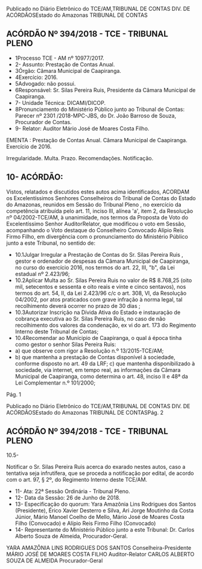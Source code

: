 Publicado  no  Diário Eletrônico do TCE/AM,TRIBUNAL DE CONTAS DIV. DE  ACÓRDÃOSEstado do Amazonas TRIBUNAL DE CONTAS

## ACÓRDÃO Nº 394/2018 - TCE - TRIBUNAL PLENO

- 1Processo TCE - AM nº 10977/2017.
- 2- Assunto: Prestação de Contas Anual.
- 3Órgão: Câmara Municipal de Caapiranga.
- 4Exercício: 2016.
- 5Advogado: não possui.
- 6Responsável: Sr. Silas Pereira Ruis, Presidente da Câmara  Municipal de Caapiranga.
- 7- Unidade Técnica: DICAMI/DICOP.
- 8Pronunciamento do Ministério Público junto ao Tribunal de Contas: Parecer nº 2301 /2018-MPC-JBS, do Dr. João Barroso de Souza, Procurador de Contas.
- 9- Relator: Auditor Mário José de Moares Costa Filho.

EMENTA : Prestação de Contas Anual. Câmara Municipal de Caapiranga. Exercício de 2016.

Irregularidade. Multa. Prazo. Recomendações. Notificação.

## 10- ACÓRDÃO:

Vistos, relatados e discutidos estes autos acima identificados, ACORDAM os Excelentíssimos Senhores Conselheiros do Tribunal de Contas do Estado do Amazonas,  reunidos  em  Sessão  do Tribunal  Pleno ,  no  exercício  da  competência atribuída pelo art. 11, inciso III, alínea 'a', item 2, da Resolução nº 04/2002-TCE/AM, à unanimidade, nos  termos  da  Proposta  de  Voto  do  Excelentíssimo  Senhor  AuditorRelator,  que  modificou o  voto  em  Sessão,  acompanhando  o  Voto  destaque  do Conselheiro Convocado Alípio Reis Firmo Filho, em divergência com o pronunciamento do Ministério Público junto a este Tribunal, no sentido de:

- 10.1Julgar  Irregular a  Prestação  de  Contas  do Sr.  Silas  Pereira Ruis ,  gestor e ordenador de  despesas da Câmara Municipal de Caapiranga, no curso do exercício 2016, nos termos do art. 22, III, "b", da Lei estadual nº 2.423/96;
- 10.2Aplicar Multa ao Sr. Silas Pereira Ruis no valor de R$ 8.768,25 (oito  mil,  setecentos  e  sessenta  e  oito  reais  e  vinte  e  cinco sentavos), nos termos do art. 54, II, da Lei 2.423/96 c/c o art. 308, VI, da Resolução 04/2002, por atos praticados com grave infração à  norma  legal,  tal  recolhimento  deverá  ocorrer no prazo  de  30 dias ;
- 10.3Autorizar Inscrição na Dívida Ativa do Estado e instauração de cobrança  executiva  ao  Sr.  Silas  Pereira  Ruis,  no  caso  de  não recolhimento  dos  valores  da  condenação,  ex  vi  do  art.  173  do Regimento Interno deste Tribunal de Contas;
- 10.4Recomendar ao Munícipio de Caapiranga, o qual á época tinha como gestor o senhor Silas Pereira Ruis:
- a) que observe com rigor a Resolução n.º 13/2015-TCE/AM;
- b) que mantenha a prestação de Contas disponível à sociedade, conforme disposto no art. 49 da LRF; c) que mantenha disponibilizado  à  sociedade, via internet, em  tempo  real,  as informações da Câmara Municipal de Caapiranga, como determina  o  art.  48,  inciso  II  e  48ª  da  Lei  Complementar  n.º 101/2000;

Pág. 1

Publicado  no  Diário Eletrônico do TCE/AM,TRIBUNAL DE CONTAS DIV. DE  ACÓRDÃOSEstado do Amazonas TRIBUNAL DE CONTASPág. 2

## ACÓRDÃO Nº 394/2018 - TCE - TRIBUNAL PLENO

10.5-

Notificar o Sr.  Silas  Pereira  Ruis acerca  do  exarado  nestes autos, caso a tentativa seja infrutífera, que se proceda a notificação por edital, de acordo com o art. 97, § 2º, do Regimento Interno deste TCE/AM.

- 11- Ata: 22ª Sessão Ordinária - Tribunal Pleno.
- 12- Data da Sessão: 26 de Junho de 2018.
- 13- Especificação do quorum: Yara  Amazônia Lins Rodrigues dos Santos (Presidente), Érico  Xavier  Desterro  e  Silva,  Ari  Jorge  Moutinho  da  Costa  Júnior,  Mário  Manoel Coelho de Mello, Mário José de Moares Costa Filho (Convocado) e Alípio Reis Firmo Filho (Convocado)
- 14- Representante  do  Ministério  Público  junto  a  este  Tribunal: Dr. Carlos  Alberto Souza de Almeida, Procurador-Geral.

YARA AMAZÔNIA LINS RODRIGUES DOS SANTOS Conselheira-Presidente MÁRIO JOSÉ DE MOARES COSTA FILHO Auditor-Relator CARLOS ALBERTO SOUZA DE ALMEIDA Procurador-Geral